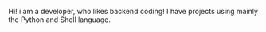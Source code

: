 Hi! i am a developer, who likes backend coding!
I have projects using mainly the Python and Shell language.


<!---
nizpew/nizpew is a ✨ special ✨ repository because its `README.md` (this file) appears on your GitHub profile.
You can click the Preview link to take a look at your changes.
--->
